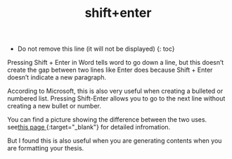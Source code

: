 ﻿---
layout: post
title:  "shift+enter"
tags: ["word-tips","thesis-formatting"]
published: true
comments: true
script: [post.js]
excerpted: |
    You’ll find this post in your `_posts` directory. Go ahead and edit it and re-build the site ...
---


* Do not remove this line (it will not be displayed)
{: toc}

Pressing Shift + Enter in Word tells word to go down a line, but this doesn’t create the gap between two lines like Enter does because Shift + Enter doesn’t indicate a new paragraph.


According to Microsoft, this is also very useful when creating a bulleted or numbered list. Pressing Shift-Enter allows you to go to the next line without creating a new bullet or number.

You can find a picture showing the difference between the two uses. see[this page ](https://www.odysseytraining.com.au/microsoft-tips/word/the-difference-between-pressing-enter-and-shift-enter){:target="_blank"} for detailed  infromation.




But I found this is also useful when you are generating contents when you are formatting your thesis.
